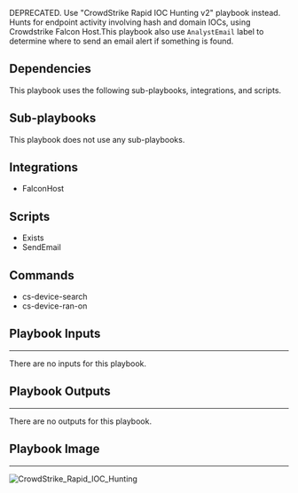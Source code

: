 DEPRECATED. Use "CrowdStrike Rapid IOC Hunting v2" playbook instead. Hunts for endpoint activity involving hash and domain IOCs, using Crowdstrike Falcon Host.This playbook also use `AnalystEmail` label to determine where to send an email alert if something is found.

## Dependencies
This playbook uses the following sub-playbooks, integrations, and scripts.

## Sub-playbooks
This playbook does not use any sub-playbooks.

## Integrations
* FalconHost

## Scripts
* Exists
* SendEmail

## Commands
* cs-device-search
* cs-device-ran-on

## Playbook Inputs
---
There are no inputs for this playbook.

## Playbook Outputs
---
There are no outputs for this playbook.

## Playbook Image
---
![CrowdStrike_Rapid_IOC_Hunting](../../doc_files/CrowdStrike_Rapid_IOC_Hunting.png/n)
